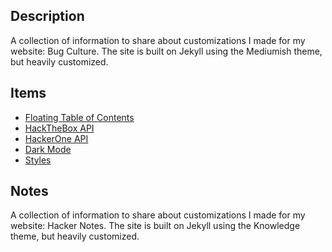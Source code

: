 ## Description
A collection of information to share about customizations I made for my website: Bug Culture. The site is built on Jekyll using the Mediumish theme, but heavily customized.

## Items
- [Floating Table of Contents](https://afeld.github.io/bootstrap-toc/)
- [HackTheBox API](https://documenter.getpostman.com/view/13129365/TVeqbmeq)
- [HackerOne API](https://api.hackerone.com/hacker-resources/#hacker-resources)
- [Dark Mode](/styles/README.md#dark-mode)
- [Styles](/styles/README.md)

## Notes
A collection of information to share about customizations I made for my website: Hacker Notes. The site is built on Jekyll using the Knowledge theme, but heavily customized.
